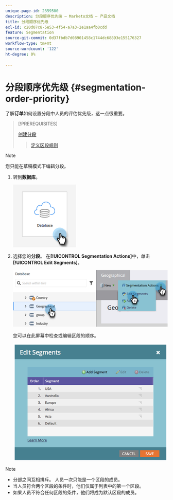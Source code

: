 ```yaml
---
unique-page-id: 2359500
description: 分段顺序优先级 — Marketo文档 — 产品文档
title: 分段顺序优先级
exl-id: c20d07c8-5e53-4f54-a7a3-2e1aa4fb0cdd
feature: Segmentation
source-git-commit: 0d37fbdb7d08901458c1744dc68893e155176327
workflow-type: tm+mt
source-wordcount: '122'
ht-degree: 0%

---
```


# 分段顺序优先级 {#segmentation-order-priority}

了解&#x200B;**订单**&#x200B;如何设置分段中人员的评估优先级，这一点很重要。

>[!PREREQUISITES]
>
>[创建分段](/help/marketo/product-docs/personalization/segmentation-and-snippets/segmentation/create-a-segmentation.md)
>>[定义区段规则](/help/marketo/product-docs/personalization/segmentation-and-snippets/segmentation/define-segment-rules.md)

>[!NOTE]
>
>您只能在草稿模式下编辑分段。

1. 转到&#x200B;**数据库**。

   ![](assets/segmentation-order-priority-1.png)

1. 选择您的&#x200B;**分段**。 在&#x200B;**[!UICONTROL Segmentation Actions]**&#x200B;中，单击&#x200B;**[!UICONTROL Edit Segments]**。

   ![](assets/segmentation-order-priority-2.png)

   您可以在此屏幕中检查或编辑区段的顺序。

   ![](assets/segmentation-order-priority-3.png)

>[!NOTE]
>
>* 分部之间互相排斥。 人员一次只能是一个区段的成员。
>* 当人员符合两个区段的条件时，他们仅属于列表中的第一个区段。
>* 如果人员不符合任何区段的条件，他们将成为默认区段的成员。
